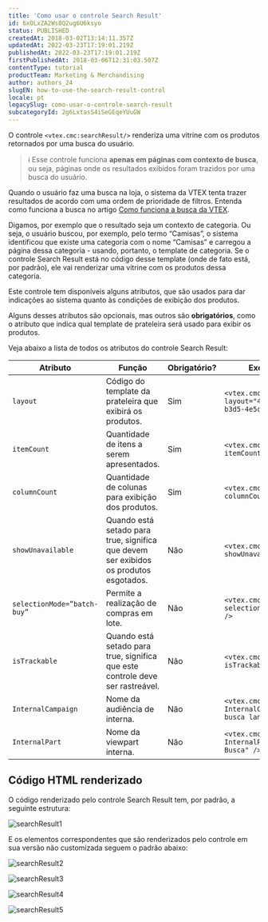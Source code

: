 ```yaml
---
title: 'Como usar o controle Search Result'
id: 6xOLxZA2Ws8Q2ug6U6ksyo
status: PUBLISHED
createdAt: 2018-03-02T13:14:11.357Z
updatedAt: 2022-03-23T17:19:01.219Z
publishedAt: 2022-03-23T17:19:01.219Z
firstPublishedAt: 2018-03-06T12:31:03.507Z
contentType: tutorial
productTeam: Marketing & Merchandising
author: authors_24
slugEN: how-to-use-the-search-result-control
locale: pt
legacySlug: como-usar-o-controle-search-result
subcategoryId: 2g6LxtasS4iSeGEqeYUuGW
---
```


O controle `<vtex.cmc:searchResult/>` renderiza uma vitrine com os produtos retornados por uma busca do usuário.

>ℹ️ Esse controle funciona **apenas em páginas com contexto de busca**, ou seja, páginas onde os resultados exibidos foram trazidos por uma busca do usuário.

Quando o usuário faz uma busca na loja, o sistema da VTEX tenta trazer resultados de acordo com uma ordem de prioridade de filtros. Entenda como funciona a busca no artigo [Como funciona a busca da VTEX](/pt/tutorial/como-funciona-a-busca-da-vtex).

Digamos, por exemplo que o resultado seja um contexto de categoria. Ou seja, o usuário buscou, por exemplo, pelo termo “Camisas”, o sistema identificou que existe uma categoria com o nome “Camisas” e carregou a página dessa categoria - usando, portanto, o template de categoria. Se o controle Search Result está no código desse template (onde de fato está, por padrão), ele vai renderizar uma vitrine com os produtos dessa categoria.

Este controle tem disponíveis alguns atributos, que são usados para dar indicações ao sistema quanto às condições de exibição dos produtos.

Alguns desses atributos são opcionais, mas outros são __obrigatórios__, como o atributo que indica qual template de prateleira será usado para exibir os produtos.

Veja abaixo a lista de todos os atributos do controle Search Result:

| Atributo     | Função     | Obrigatório?     | Exemplo de uso     |
| ---------- | ---------- | ---------- | ---------- |
| `layout`       | Código do template da prateleira que exibirá os produtos.       | Sim       | `<vtex.cmc:searchResult layout="48e223e6-da80-4610-b3d5-4e5cfaf94f13" />`       |
| `itemCount`       | Quantidade de itens a serem apresentados.       | Sim       | `<vtex.cmc:searchResult itemCount="10" />`       |
| `columnCount`       | Quantidade de colunas para exibição dos produtos.       | Sim       | `<vtex.cmc:searchResult columnCount="4" />`       |
| `showUnavailable`       | Quando está setado para true, significa que devem ser exibidos os produtos esgotados.       | Não       | `<vtex.cmc:searchResult showUnavailable="false" />`       |
| `selectionMode=”batch-buy”`       | Permite a realização de compras em lote.       | Não       | `<vtex.cmc:searchResult selectionMode="batch-buy" />`       |
| `isTrackable`       | Quando está setado para true, significa que este controle deve ser rastreável.       | Não       | `<vtex.cmc:searchResult isTrackable=true />`       |
| `InternalCampaign`       | Nome da audiência de interna.       | Não       | `<vtex.cmc:searchResult InternalCampaign="Resultado busca landing" />`       |
| `InternalPart`       | Nome da viewpart interna.       | Não       | `<vtex.cmc:searchResult InternalPart="Resultado Busca" />`       |

## Código HTML renderizado

O código renderizado pelo controle Search Result tem, por padrão, a seguinte estrutura:

![searchResult1](https://images.ctfassets.net/alneenqid6w5/3BbGHkrGZi8KK4U82IAq6w/123f66c2caa97aca4fc60018cf295aca/searchResult1.jpg) 

E os elementos correspondentes que são renderizados pelo controle em sua versão não customizada seguem o padrão abaixo:

![searchResult2](//images.ctfassets.net/alneenqid6w5/4R3iwa4QXCW4KUo0sGUuua/4bce4569fadb45665bba25f77d25840d/searchResult2.jpg) 

![searchResult3](//images.ctfassets.net/alneenqid6w5/1gTj36n2VsOWUuuQ4iWoI0/a873543da266c31f8bc8cc85cf6707ae/searchResult3.jpg) 

![searchResult4](//images.ctfassets.net/alneenqid6w5/4iv9Pq4zRu62EAei6EOgAC/84b0de1953a6db756aa78a6196478e20/searchResult4.jpg) 

![searchResult5](//images.ctfassets.net/alneenqid6w5/5uupcekvIIkmmQoCImAEwm/815fedbba0acb340cd895efb9980ab14/searchResult5.jpg)
